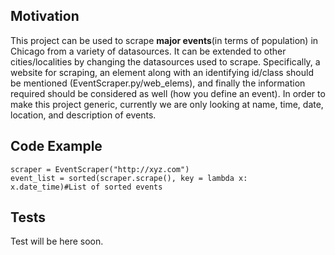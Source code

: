 ## Motivation

This project can be used to scrape **major events**(in terms of population) in Chicago from a variety of datasources. It can be extended to other cities/localities by changing the datasources used to scrape. Specifically, a website for scraping, an element along with an identifying id/class should be mentioned (EventScraper.py/web_elems), and finally the information required should be considered as well (how you define an event). In order to make this project generic, currently we are only looking at name, time, date, location, and description of events. 


## Code Example
```
scraper = EventScraper("http://xyz.com")
event_list = sorted(scraper.scrape(), key = lambda x: x.date_time)#List of sorted events
```

## Tests

Test will be here soon.
